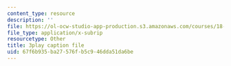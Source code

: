 ```yaml
---
content_type: resource
description: ''
file: https://ol-ocw-studio-app-production.s3.amazonaws.com/courses/18-02sc-multivariable-calculus-fall-2010/67f6b935ba27576fb5c946dda51da6be_WwBaQCy4jfk.vtt
file_type: application/x-subrip
resourcetype: Other
title: 3play caption file
uid: 67f6b935-ba27-576f-b5c9-46dda51da6be
---
```

